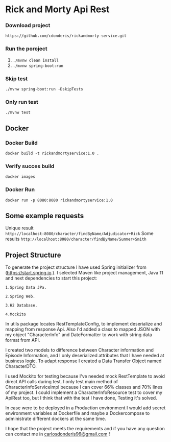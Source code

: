 # Rick and Morty Api Rest

### Download project

``https://github.com/cdonderis/rickandmorty-service.git``

### Run the poroject

1. `./mvnw clean install`
2. `./mvnw spring-boot:run`

### Skip test

`./mvnw spring-boot:run -DskipTests`

### Only run test

`./mvnw test`

## Docker

### Docker Build

`docker build -t rickandmortyservice:1.0 .`

### Verify succes build

`docker images`

### Docker Run

`docker run -p 8080:8080 rickandmortyservice:1.0`

## Some example requests
Unique result
`http://localhost:8080/character/findByName/Adjudicator+Rick`
Some results
`http://localhost:8080/character/findByName/Summer+Smith`

## Project Structure

To generate the project structure I have used Spring initializer from (https://start.spring.io.). I selected Maven like
project management, Java 11 and next dependencies to start this project:

    1.Spring Data JPa.

    2.Spring Web.
    
    3.H2 Database.

    4.Mockito

In utils package locates RestTemplateConfig, to implement deserialize and mapping from response Api. Also I'd added a
class to mapped JSON with my object "CharacterInfo" and DateFormatter to work with string data format from API.

I created two models to difference between Character information and Episode Information, and I only deserialized
attributes that I have needed at business logic. To adapt response I created a Data Transfer Object named CharacterDTO.

I used Mockito for testing because I've needed mock RestTemplate to avoid direct API calls during test. I only test
main method of CharacterInfoServiceImpl because I can cover 66% classes and 70% lines of my project. I could implement
a CharacterInfoResource test to cover my ApiRest too, but I think that with the test I have done, Testing it's solved.

In case were to be deployed in a Production environment I would add secret environment variables at Dockerfile and maybe
a Dockercompose to administrate different dockers at the same time.

I hope that the project meets the requirements and if you have any question can contact me in
carlosdonderis96@gmail.com !



